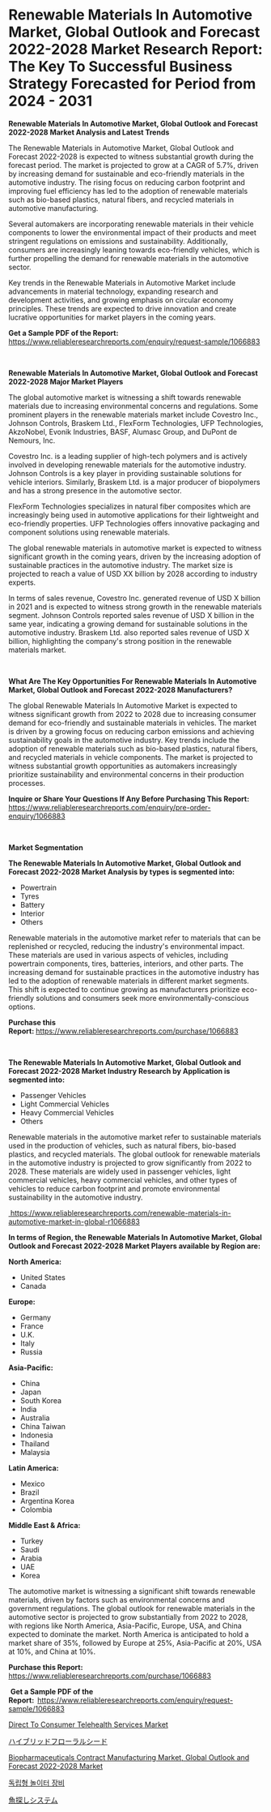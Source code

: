 <p><h1>Renewable Materials In Automotive Market, Global Outlook and Forecast 2022-2028 Market Research Report: The Key To Successful Business Strategy Forecasted for Period from 2024 - 2031</h1></p><p><strong>Renewable Materials In Automotive Market, Global Outlook and Forecast 2022-2028 Market Analysis and Latest Trends</strong></p>
<p><p>The Renewable Materials in Automotive Market, Global Outlook and Forecast 2022-2028 is expected to witness substantial growth during the forecast period. The market is projected to grow at a CAGR of 5.7%, driven by increasing demand for sustainable and eco-friendly materials in the automotive industry. The rising focus on reducing carbon footprint and improving fuel efficiency has led to the adoption of renewable materials such as bio-based plastics, natural fibers, and recycled materials in automotive manufacturing.</p><p>Several automakers are incorporating renewable materials in their vehicle components to lower the environmental impact of their products and meet stringent regulations on emissions and sustainability. Additionally, consumers are increasingly leaning towards eco-friendly vehicles, which is further propelling the demand for renewable materials in the automotive sector.</p><p>Key trends in the Renewable Materials in Automotive Market include advancements in material technology, expanding research and development activities, and growing emphasis on circular economy principles. These trends are expected to drive innovation and create lucrative opportunities for market players in the coming years.</p></p>
<p><strong>Get a Sample PDF of the Report:&nbsp;</strong> <a href="https://www.reliableresearchreports.com/enquiry/request-sample/1066883">https://www.reliableresearchreports.com/enquiry/request-sample/1066883</a></p>
<p>&nbsp;</p>
<p><strong>Renewable Materials In Automotive Market, Global Outlook and Forecast 2022-2028 Major Market Players</strong></p>
<p><p>The global automotive market is witnessing a shift towards renewable materials due to increasing environmental concerns and regulations. Some prominent players in the renewable materials market include Covestro Inc., Johnson Controls, Braskem Ltd., FlexForm Technologies, UFP Technologies, AkzoNobel, Evonik Industries, BASF, Alumasc Group, and DuPont de Nemours, Inc.</p><p>Covestro Inc. is a leading supplier of high-tech polymers and is actively involved in developing renewable materials for the automotive industry. Johnson Controls is a key player in providing sustainable solutions for vehicle interiors. Similarly, Braskem Ltd. is a major producer of biopolymers and has a strong presence in the automotive sector.</p><p>FlexForm Technologies specializes in natural fiber composites which are increasingly being used in automotive applications for their lightweight and eco-friendly properties. UFP Technologies offers innovative packaging and component solutions using renewable materials.</p><p>The global renewable materials in automotive market is expected to witness significant growth in the coming years, driven by the increasing adoption of sustainable practices in the automotive industry. The market size is projected to reach a value of USD XX billion by 2028 according to industry experts.</p><p>In terms of sales revenue, Covestro Inc. generated revenue of USD X billion in 2021 and is expected to witness strong growth in the renewable materials segment. Johnson Controls reported sales revenue of USD X billion in the same year, indicating a growing demand for sustainable solutions in the automotive industry. Braskem Ltd. also reported sales revenue of USD X billion, highlighting the company's strong position in the renewable materials market.</p></p>
<p>&nbsp;</p>
<p><strong>What Are The Key Opportunities For Renewable Materials In Automotive Market, Global Outlook and Forecast 2022-2028 Manufacturers?</strong></p>
<p><p>The global Renewable Materials In Automotive Market is expected to witness significant growth from 2022 to 2028 due to increasing consumer demand for eco-friendly and sustainable materials in vehicles. The market is driven by a growing focus on reducing carbon emissions and achieving sustainability goals in the automotive industry. Key trends include the adoption of renewable materials such as bio-based plastics, natural fibers, and recycled materials in vehicle components. The market is projected to witness substantial growth opportunities as automakers increasingly prioritize sustainability and environmental concerns in their production processes.</p></p>
<p><strong>Inquire or Share Your Questions If Any Before Purchasing This Report:</strong> <a href="https://www.reliableresearchreports.com/enquiry/pre-order-enquiry/1066883">https://www.reliableresearchreports.com/enquiry/pre-order-enquiry/1066883</a></p>
<p>&nbsp;</p>
<p><strong>Market Segmentation</strong></p>
<p><strong>The Renewable Materials In Automotive Market, Global Outlook and Forecast 2022-2028 Market Analysis by types is segmented into:</strong></p>
<p><ul><li>Powertrain</li><li>Tyres</li><li>Battery</li><li>Interior</li><li>Others</li></ul></p>
<p><p>Renewable materials in the automotive market refer to materials that can be replenished or recycled, reducing the industry's environmental impact. These materials are used in various aspects of vehicles, including powertrain components, tires, batteries, interiors, and other parts. The increasing demand for sustainable practices in the automotive industry has led to the adoption of renewable materials in different market segments. This shift is expected to continue growing as manufacturers prioritize eco-friendly solutions and consumers seek more environmentally-conscious options.</p></p>
<p><strong>Purchase this Report:&nbsp;</strong><a href="https://www.reliableresearchreports.com/purchase/1066883">https://www.reliableresearchreports.com/purchase/1066883</a></p>
<p>&nbsp;</p>
<p><strong>The Renewable Materials In Automotive Market, Global Outlook and Forecast 2022-2028 Market Industry Research by Application is segmented into:</strong></p>
<p><ul><li>Passenger Vehicles</li><li>Light Commercial Vehicles</li><li>Heavy Commercial Vehicles</li><li>Others</li></ul></p>
<p><p>Renewable materials in the automotive market refer to sustainable materials used in the production of vehicles, such as natural fibers, bio-based plastics, and recycled materials. The global outlook for renewable materials in the automotive industry is projected to grow significantly from 2022 to 2028. These materials are widely used in passenger vehicles, light commercial vehicles, heavy commercial vehicles, and other types of vehicles to reduce carbon footprint and promote environmental sustainability in the automotive industry.</p></p>
<p><a href="https://www.reliableresearchreports.com/renewable-materials-in-automotive-market-in-global-r1066883">&nbsp;https://www.reliableresearchreports.com/renewable-materials-in-automotive-market-in-global-r1066883</a></p>
<p><strong>In terms of Region, the Renewable Materials In Automotive Market, Global Outlook and Forecast 2022-2028 Market Players available by Region are:</strong></p>
<p>
    <p> <strong> North America: </strong>
        <ul>
            <li>United States</li>
            <li>Canada</li>
        </ul>
        </p> 
    <p> <strong> Europe: </strong>
        <ul>
            <li>Germany</li>
            <li>France</li>
            <li>U.K.</li>
            <li>Italy</li>
            <li>Russia</li>
        </ul>
        </p> 
    <p> <strong> Asia-Pacific: </strong>
        <ul>
            <li>China</li>
            <li>Japan</li>
            <li>South Korea</li>
            <li>India</li>
            <li>Australia</li>
            <li>China Taiwan</li>
            <li>Indonesia</li>
            <li>Thailand</li>
            <li>Malaysia</li>
        </ul>
        </p> 
    <p> <strong> Latin America: </strong>
        <ul>
            <li>Mexico</li>
            <li>Brazil</li>
            <li>Argentina Korea</li>
            <li>Colombia</li>
        </ul>
        </p> 
    <p> <strong> Middle East & Africa: </strong>
        <ul>
            <li>Turkey</li>
            <li>Saudi</li>
            <li>Arabia</li>
            <li>UAE</li>
            <li>Korea</li>
        </ul>
    </p>
    </p>
<p><p>The automotive market is witnessing a significant shift towards renewable materials, driven by factors such as environmental concerns and government regulations. The global outlook for renewable materials in the automotive sector is projected to grow substantially from 2022 to 2028, with regions like North America, Asia-Pacific, Europe, USA, and China expected to dominate the market. North America is anticipated to hold a market share of 35%, followed by Europe at 25%, Asia-Pacific at 20%, USA at 10%, and China at 10%.</p></p>
<p><strong>Purchase this Report: </strong><a href="https://www.reliableresearchreports.com/purchase/1066883">https://www.reliableresearchreports.com/purchase/1066883</a></p>
<p>&nbsp;<strong>Get a Sample PDF of the Report:&nbsp;&nbsp;</strong><a href="https://www.reliableresearchreports.com/enquiry/request-sample/1066883">https://www.reliableresearchreports.com/enquiry/request-sample/1066883</a></p>
<p><strong></strong></p>
<p><p><a href="https://www.linkedin.com/pulse/direct-consumer-telehealth-services-market-competitive-analysis-kvote">Direct To Consumer Telehealth Services Market</a></p><p><a href="https://github.com/dathomson6534/Market-Research-Report-List-1/blob/main/276947186136.md">ハイブリッドフローラルシード</a></p><p><a href="https://github.com/fiixsa/Market-Research-Report-List-2/blob/main/biopharmaceuticals-contract-manufacturing-market-global-outlook-and-forecast-2022-2028-market.md">Biopharmaceuticals Contract Manufacturing Market, Global Outlook and Forecast 2022-2028 Market</a></p><p><a href="https://github.com/khytkeqagplkzqvh/Market-Research-Report-List-2/blob/main/542025779755.md">독립형 놀이터 장비</a></p><p><a href="https://github.com/AriMuller2009/Market-Research-Report-List-1/blob/main/573370686135.md">魚探しシステム</a></p></p>